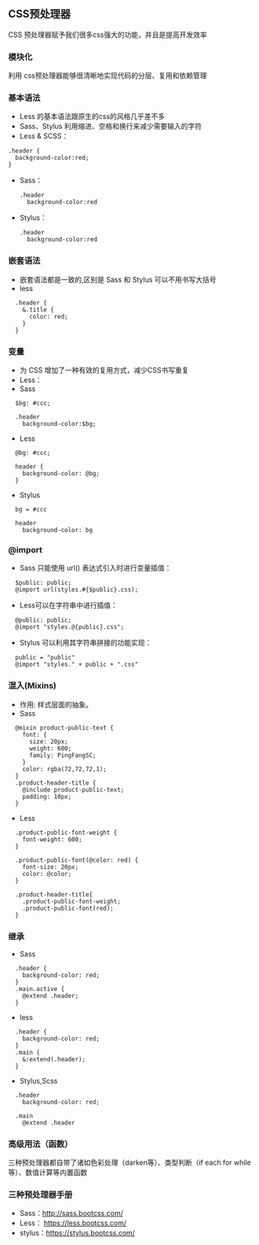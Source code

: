 ## CSS预处理器

CSS 预处理器赋予我们很多css强大的功能，并且是提高开发效率

### 模块化

利用 css预处理器能够很清晰地实现代码的分层、复用和依赖管理

### 基本语法

 - Less 的基本语法跟原生的css的风格几乎差不多
 - Sass、Stylus 利用缩进、空格和换行来减少需要输入的字符
 - Less & SCSS：
  ```
  .header {
    background-color:red;
  }
  ```
- Sass：
  ```
  .header
    background-color:red
  ```
- Stylus：
  ```
  .header
    background-color:red
  ```

### 嵌套语法

- 嵌套语法都是一致的,区别是 Sass 和 Stylus 可以不用书写大括号
- less
```
  .header {
    &.title {
      color: red;
    }
  }
```

### 变量

- 为 CSS 增加了一种有效的复用方式，减少CSS书写重复
- Less：
- Sass
```
  $bg: #ccc;

  .header 
    background-color:$bg;
```
- Less
```
  @bg: #ccc;

  header {
    background-color: @bg;
  }
```
- Stylus
```
  bg = #ccc

  header
    background-color: bg
```

### @import

- Sass 只能使用 url() 表达式引入时进行变量插值：
```
  $public: public;
  @import url(styles.#{$public}.css);
```
- Less可以在字符串中进行插值：
```
  @public: public;
  @import "styles.@{public}.css";
```
- Stylus 可以利用其字符串拼接的功能实现：
```
  public = "public"
  @import "styles." + public + ".css"
```


### 混入(Mixins)

- 作用: 样式层面的抽象。
- Sass
```
  @mixin product-public-text {
    font: {
      size: 20px;
      weight: 600;
      family: PingFangSC;
    }
    color: rgba(72,72,72,1);
  }
  .product-header-title {
    @include product-public-text;
    padding: 10px;
  }
```

- Less
```
  .product-public-font-weight {
    font-weight: 600;
  }

  .product-public-font(@color: red) {
    font-size: 20px;
    color: @color;
  }

  .product-header-title{
    .product-public-font-weight;
    .product-public-font(red);
  }
```

### 继承

- Sass
```
  .header {
    background-color: red;
  }
  .main.active {
    @extend .header;
  }
```

- less
```
  .header {
    background-color: red;
  }
  .main {
    &:extend(.header);
  }
```

- Stylus,Scss
```
  .header
    background-color: red;

  .main
    @extend .header
```

### 高级用法（函数）
三种预处理器都自带了诸如色彩处理（darken等）、类型判断（if each for while 等）、数值计算等内置函数

### 三种预处理器手册
- Sass：http://sass.bootcss.com/
- Less： https://less.bootcss.com/
- stylus：https://stylus.bootcss.com/
